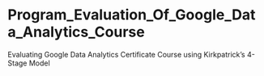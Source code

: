 # Program_Evaluation_Of_Google_Data_Analytics_Course
Evaluating Google Data Analytics Certificate Course using Kirkpatrick’s 4-Stage Model
